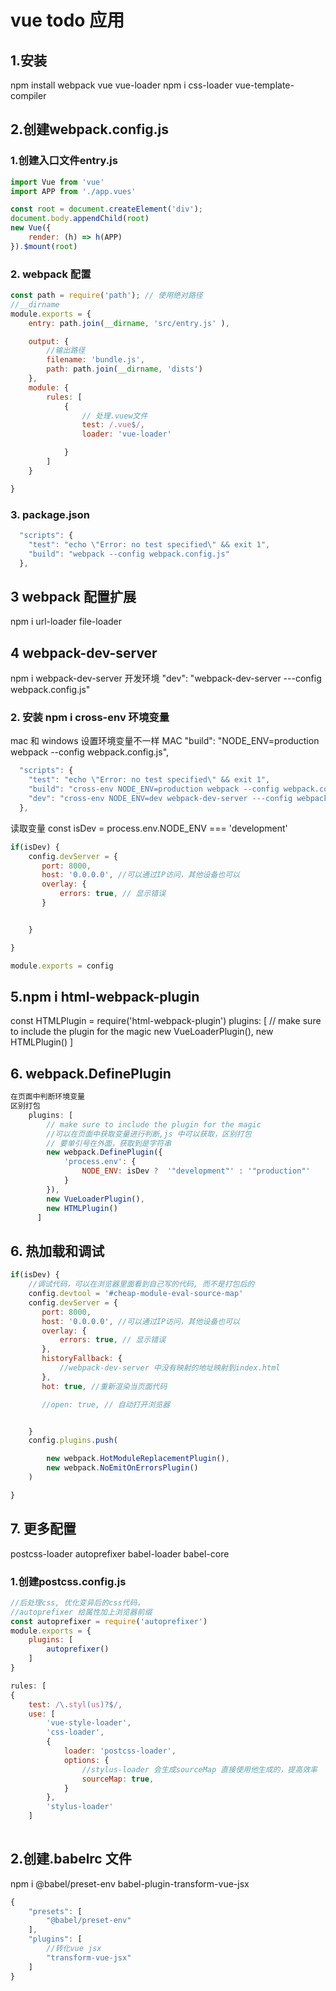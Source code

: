 # vue todo 应用
## 1.安装
npm install webpack vue vue-loader
npm i css-loader vue-template-compiler

## 2.创建webpack.config.js

### 1.创建入口文件entry.js

```javascript
import Vue from 'vue'
import APP from './app.vues'

const root = document.createElement('div');
document.body.appendChild(root)
new Vue({
    render: (h) => h(APP)
}).$mount(root)
```

### 2. webpack 配置
```javascript
const path = require('path'); // 使用绝对路径
//__dirname
module.exports = {
    entry: path.join(__dirname, 'src/entry.js' ),

    output: {
        //输出路径
        filename: 'bundle.js',
        path: path.join(__dirname, 'dists')
    },
    module: {
        rules: [
            {
                // 处理.vuew文件
                test: /.vue$/,
                loader: 'vue-loader'

            }
        ]
    }

}
```

### 3.  package.json

```javascript
  "scripts": {
    "test": "echo \"Error: no test specified\" && exit 1",
    "build": "webpack --config webpack.config.js"
  },
```

## 3 webpack 配置扩展
npm i url-loader file-loader

## 4 webpack-dev-server
npm i webpack-dev-server
开发环境
"dev": "webpack-dev-server ---config webpack.config.js"

### 2. 安装 npm i cross-env 环境变量
mac 和 windows 设置环境变量不一样
MAC
"build": "NODE_ENV=production webpack --config webpack.config.js",

```javascript
  "scripts": {
    "test": "echo \"Error: no test specified\" && exit 1",
    "build": "cross-env NODE_ENV=production webpack --config webpack.config.js",
    "dev": "cross-env NODE_ENV=dev webpack-dev-server ---config webpack.config.js"
  },
```
读取变量
const isDev = process.env.NODE_ENV === 'development'

```javascript
if(isDev) {
    config.devServer = {
       port: 8000,
       host: '0.0.0.0', //可以通过IP访问，其他设备也可以
       overlay: {
           errors: true, // 显示错误
       }


    }

}

module.exports = config
```

## 5.npm i html-webpack-plugin

const HTMLPlugin = require('html-webpack-plugin')
plugins: [
    // make sure to include the plugin for the magic
    new VueLoaderPlugin(),
    new HTMLPlugin()
    ]

## 6. webpack.DefinePlugin
```javascript
在页面中判断环境变量
区别打包
    plugins: [
        // make sure to include the plugin for the magic
        //可以在页面中获取变量进行判断,js 中可以获取，区别打包
        // 要单引号在外面，获取到是字符串
        new webpack.DefinePlugin({
            'process.env': {
                NODE_ENV: isDev ?  '"development"' : '"production"'
            }
        }),
        new VueLoaderPlugin(),
        new HTMLPlugin()
      ]
```

## 6. 热加载和调试

```javascript
if(isDev) {
    //调试代码，可以在浏览器里面看到自己写的代码, 而不是打包后的
    config.devtool = '#cheap-module-eval-source-map'
    config.devServer = {
       port: 8000,
       host: '0.0.0.0', //可以通过IP访问，其他设备也可以
       overlay: {
           errors: true, // 显示错误
       },
       historyFallback: {
           //webpack-dev-server 中没有映射的地址映射到index.html
       },
       hot: true, //重新渲染当页面代码

       //open: true, // 自动打开浏览器


    }
    config.plugins.push(

        new webpack.HotModuleReplacementPlugin(),
        new webpack.NoEmitOnErrorsPlugin()
    )

}
```
## 7. 更多配置
postcss-loader autoprefixer babel-loader babel-core
### 1.创建postcss.config.js
```javascript
//后处理css, 优化变异后的css代码， 
//autoprefixer 给属性加上浏览器前缀
const autoprefixer = require('autoprefixer')
module.exports = {
    plugins: [
        autoprefixer()
    ]
}

rules: [
{
    test: /\.styl(us)?$/,
    use: [
        'vue-style-loader',
        'css-loader',
        {
            loader: 'postcss-loader',
            options: {
                //stylus-loader 会生成sourceMap 直接使用他生成的，提高效率
                sourceMap: true,
            }
        },
        'stylus-loader'
    ]
            
```

## 2.创建.babelrc 文件
npm i @babel/preset-env babel-plugin-transform-vue-jsx
```javascript
{
    "presets": [
        "@babel/preset-env"
    ],
    "plugins": [
        //转化vue jsx
        "transform-vue-jsx"
    ]
}
```
